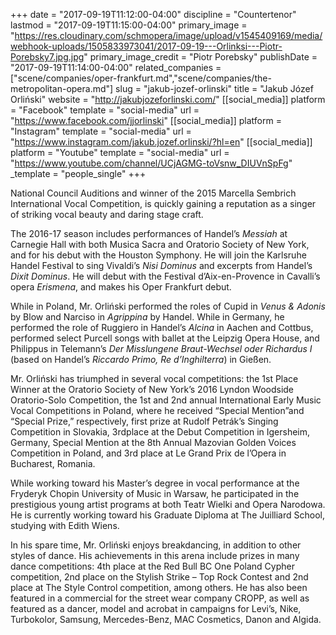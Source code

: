+++
date = "2017-09-19T11:12:00-04:00"
discipline = "Countertenor"
lastmod = "2017-09-19T11:15:00-04:00"
primary_image = "https://res.cloudinary.com/schmopera/image/upload/v1545409169/media/webhook-uploads/1505833973041/2017-09-19---Orlinksi---Piotr-Porebsky7.jpg.jpg"
primary_image_credit = "Piotr Porebsky"
publishDate = "2017-09-19T11:14:00-04:00"
related_companies = ["scene/companies/oper-frankfurt.md","scene/companies/the-metropolitan-opera.md"]
slug = "jakub-jozef-orlinski"
title = "Jakub Józef Orliński"
website = "http://jakubjozeforlinski.com/"
[[social_media]]
platform = "Facebook"
template = "social-media"
url = "https://www.facebook.com/jjorlinski"
[[social_media]]
platform = "Instagram"
template = "social-media"
url = "https://www.instagram.com/jakub.jozef.orlinski/?hl=en"
[[social_media]]
platform = "Youtube"
template = "social-media"
url = "https://www.youtube.com/channel/UCjAGMG-toVsnw_DIUVnSpFg"
_template = "people_single"
+++

National Council Auditions and winner of the 2015 Marcella Sembrich International Vocal Competition, is quickly gaining a reputation as a singer of striking vocal beauty and daring stage craft. 

The 2016-17 season includes performances of Handel’s *Messiah* at Carnegie Hall with both Musica Sacra and Oratorio Society of New York, and for his debut with the Houston Symphony. He will join the Karlsruhe Handel Festival to sing Vivaldi’s *Nisi Dominus* and excerpts from Handel’s *Dixit Dominus*. He will debut with the Festival d’Aix-en-Provence in Cavalli’s opera *Erismena*, and makes his Oper Frankfurt debut. 

While in Poland, Mr. Orliński performed the roles of Cupid in *Venus & Adonis* by Blow and Narciso in *Agrippina* by Handel. While in Germany, he performed the role of Ruggiero in Handel’s *Alcina* in Aachen and Cottbus, performed select Purcell songs with ballet at the Leipzig Opera House, and Philippus in Telemann’s *Der Misslungene Braut-Wechsel oder Richardus I* (based on Handel’s *Riccardo Primo, Re d’Inghilterra*) in Gießen. 

Mr. Orliński has triumphed in several vocal competitions: the 1st Place Winner at the Oratorio Society of New York’s 2016 Lyndon Woodside Oratorio-Solo Competition, the 1st and 2nd annual International Early Music Vocal Competitions in Poland, where he received “Special Mention”and “Special Prize,” respectively, first prize at Rudolf Petrák’s Singing Competition in Slovakia, 3rdplace at the Debut Competition in Igersheim, Germany, Special Mention at the 8th Annual Mazovian Golden Voices Competition in Poland, and 3rd place at Le Grand Prix de l’Opera in Bucharest, Romania. 

While working toward his Master’s degree in vocal performance at the Fryderyk Chopin University of Music in Warsaw, he participated in the prestigious young artist programs at both Teatr Wielki and Opera Narodowa. He is currently working toward his Graduate Diploma at The Juilliard School, studying with Edith Wiens. 

In his spare time, Mr. Orliński enjoys breakdancing, in addition to other styles of dance. His achievements in this arena include prizes in many dance competitions: 4th place at the Red Bull BC One Poland Cypher competition, 2nd place on the Stylish Strike – Top Rock Contest and 2nd place at The Style Control competition, among others. He has also been featured in a commercial for the street wear company CROPP, as well as featured as a dancer, model and acrobat in campaigns for Levi’s, Nike, Turbokolor, Samsung, Mercedes-Benz, MAC Cosmetics, Danon and Algida.
